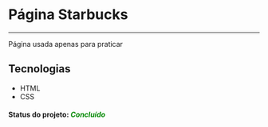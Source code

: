 <h1>Página Starbucks</h1>
<hr>
<p>Página usada apenas para praticar</p>
<h2>Tecnologias</h2>
<ul>
    <li>HTML</li>
    <li>CSS</li>
</ul>
<h4>Status do projeto: <em style="color:#080">Concluído</em></h4>
<div>
    
</div>